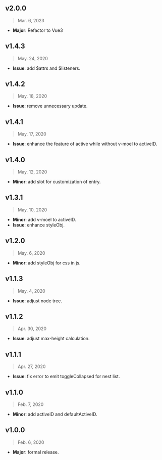 ## v2.0.0

> Mar. 6, 2023

- **Major**: Refactor to Vue3

## v1.4.3

> May. 24, 2020

- **Issue**: add $attrs and $listeners.

## v1.4.2

> May. 18, 2020

- **Issue**: remove unnecessary update.

## v1.4.1

> May. 17, 2020

- **Issue**: enhance the feature of active while without v-moel to activeID.

## v1.4.0

> May. 12, 2020

- **Minor**: add slot for customization of entry.

## v1.3.1

> May. 10, 2020

- **Minor**: add v-moel to activeID.
- **Issue**: enhance styleObj.

## v1.2.0

> May. 6, 2020

- **Minor**: add styleObj for css in js.

## v1.1.3

> May. 4, 2020

- **Issue**: adjust node tree.

## v1.1.2

> Apr. 30, 2020

- **Issue**: adjust max-height calculation.

## v1.1.1

> Apr. 27, 2020

- **Issue**: fix error to emit toggleCollapsed for nest list.

## v1.1.0

> Feb. 7, 2020

- **Minor**: add activeID and defaultActiveID.

## v1.0.0

> Feb. 6, 2020

- **Major**: formal release.